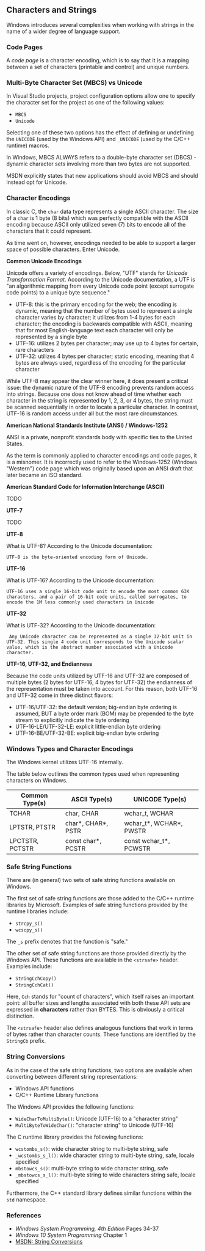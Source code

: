 ## Characters and Strings

Windows introduces several complexities when working with strings in the name of a wider degree of language support.

### Code Pages

A _code page_ is a character encoding, which is to say that it is a mapping between a set of characters (printable and control) and unique numbers.

### Multi-Byte Character Set (MBCS) vs Unicode

In Visual Studio projects, project configuration options allow one to specify the character set for the project as one of the following values:

- `MBCS`
- `Unicode`

Selecting one of these two options has the effect of defining or undefining the `UNICODE` (used by the Windows API) and `_UNICODE` (used by the C/C++ runtime) macros.

In Windows, MBCS ALWAYS refers to a double-byte character set (DBCS) - dynamic character sets involving more than two bytes are not supported.

MSDN explicitly states that new applications should avoid MBCS and should instead opt for Unicode.

### Character Encodings

In classic C, the `char` data type represents a single ASCII character. The size of a `char` is 1 byte (8 bits) which was perfectly compatible with the ASCII encoding because ASCII only utilized seven (7) bits to encode all of the characters that it could represent. 

As time went on, however, encodings needed to be able to support a larger space of possible characters. Enter Unicode.

**Common Unicode Encodings**

Unicode offers a variety of encodings. Below, "UTF" stands for _Unicode Transformation Format_. According to the Unicode documentation, a UTF is "an algorithmic mapping from every Unicode code point (except surrogate code points) to a unique byte sequence."

- UTF-8: this is the primary encoding for the web; the encoding is dynamic, meaning that the number of bytes used to represent a single character varies by character; it utilizes from 1-4 bytes for each character; the encoding is backwards compatible with ASCII, meaning that for most English-language text each character will only be represented by a single byte 
- UTF-16: utilizes 2 bytes per character; may use up to 4 bytes for certain, rare characters
- UTF-32: utilizes 4 bytes per character; static encoding, meaning that 4 bytes are always used, regardless of the encoding for the particular character

While UTF-8 may appear the clear winner here, it does present a critical issue: the dynamic nature of the UTF-8 encoding prevents random access into strings. Because one does not know ahead of time whether each character in the string is represented by 1, 2, 3, or 4 bytes, the string must be scanned sequentially in order to locate a particular character. In contrast, UTF-16 is random access under all but the most rare circumstances.

**American National Standards Institute (ANSI) / Windows-1252**

ANSI is a private, nonprofit standards body with specific ties to the United States.

As the term is commonly applied to character encodings and code pages, it is a misnomer. It is incorrectly used to refer to the Windows-1252 (Windows "Western") code page which was originally based upon an ANSI draft that later became an ISO standard.

**American Standard Code for Information Interchange (ASCII)**

TODO

**UTF-7**

TODO

**UTF-8**

What is UTF-8? According to the Unicode documentation:

```
UTF-8 is the byte-oriented encoding form of Unicode.
```

**UTF-16**

What is UTF-16? According to the Unicode documentation:

```
UTF-16 uses a single 16-bit code unit to encode the most common 63K characters, and a pair of 16-bit code units, called surrogates, to encode the 1M less commonly used characters in Unicode
```

**UTF-32**

What is UTF-32? According to the Unicode documentation:

```
 Any Unicode character can be represented as a single 32-bit unit in UTF-32. This single 4 code unit corresponds to the Unicode scalar value, which is the abstract number associated with a Unicode character.
```

**UTF-16, UTF-32, and Endianness**

Because the code units utilized by UTF-16 and UTF-32 are composed of multiple bytes (2 bytes for UTF-16, 4 bytes for UTF-32) the endianness of the representation must be taken into account. For this reason, both UTF-16 and UTF-32 come in three distinct flavors:

- UTF-16/UTF-32: the default version; big-endian byte ordering is assumed, BUT a byte order mark (BOM) may be prepended to the byte stream to explicitly indicate the byte ordering
- UTF-16-LE/UTF-32-LE: explicit little-endian byte ordering
- UTF-16-BE/UTF-32-BE: explicit big-endian byte ordering

### Windows Types and Character Encodings

The Windows kernel utilizes UTF-16 internally.

The table below outlines the common types used when representing characters on Windows.

| Common Type(s)  | ASCII Type(s)      | UNICODE Type(s)         |
|-----------------|--------------------|-------------------------|
| TCHAR           | char, CHAR         | wchar_t, WCHAR          |
| LPTSTR, PTSTR   | char*, CHAR*, PSTR | wchar_t*, WCHAR*, PWSTR |
| LPCTSTR, PCTSTR | const char*, PCSTR | const wchar_t*, PCWSTR  |

### Safe String Functions

There are (in general) two sets of safe string functions available on Windows.

The first set of safe string functions are those added to the C/C++ runtime libraries by Microsoft. Examples of safe string functions provided by the runtime libraries include:

- `strcpy_s()`
- `wcscpy_s()`

The `_s` prefix denotes that the function is "safe."

The other set of safe string functions are those provided directly by the Windows API. These functions are available in the `<strsafe>` header. Examples include:

- `StringCchCopy()`
- `StringCchCat()`

Here, `Cch` stands for "count of characters", which itself raises an important point: all buffer sizes and lengths associated with both these API sets are expressed in **characters** rather than BYTES. This is obviously a critical distinction. 

The `<strsafe>` header also defines analogous functions that work in terms of bytes rather than character counts. These functions are identified by the `StringCb` prefix. 

### String Conversions

As in the case of the safe string functions, two options are available when converting between different string representations:

- Windows API functions
- C/C++ Runtime Library functions

The Windows API provides the following functions:

- `WideCharToMultiByte()`: Unicode (UTF-16) to a "character string"
- `MultiByteToWideChar()`: "character string" to Unicode (UTF-16)

The C runtime library provides the following functions:

- `wcstombs_s()`: wide character string to multi-byte string, safe
- `_wcstombs_s_l()`: wide character string to multi-byte string, safe, locale specified
- `mbstowcs_s()`: multi-byte string to wide character string, safe
- `_mbstowcs_s_l()`: multi-byte string to wide characters string safe, locale specified

Furthermore, the C++ standard library defines similar functions within the `std` namespace.

### References

- _Windows System Programming, 4th Edition_ Pages 34-37
- _Windows 10 System Programming_ Chapter 1
- [MSDN: String Conversions](https://docs.microsoft.com/en-us/windows/win32/menurc/strsafe-ovw?redirectedfrom=MSDN)